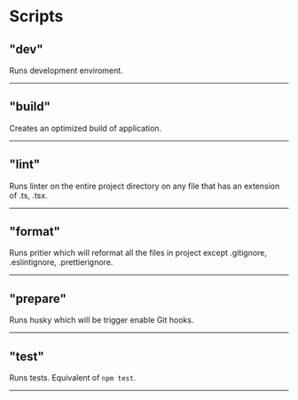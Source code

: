 # Scripts

## "dev"

Runs development enviroment.

---

## "build"

Creates an optimized build of application.

---

## "lint"

Runs linter on the entire project directory on any file that has an extension of .ts, .tsx.

---

## "format"

Runs pritier which will reformat all the files in project except .gitignore, .eslintignore, .prettierignore.

---

## "prepare"

Runs husky which will be trigger enable Git hooks.

---

## "test"

Runs tests. Equivalent of `npm test`.

---
